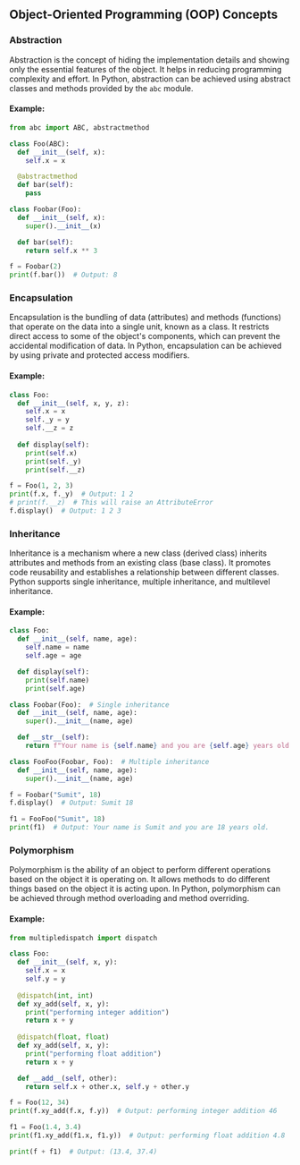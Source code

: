 ## Object-Oriented Programming (OOP) Concepts

### Abstraction
Abstraction is the concept of hiding the implementation details and showing only the essential features of the object. It helps in reducing programming complexity and effort. In Python, abstraction can be achieved using abstract classes and methods provided by the `abc` module.

#### Example:
```python
from abc import ABC, abstractmethod

class Foo(ABC):
  def __init__(self, x):
    self.x = x

  @abstractmethod
  def bar(self):
    pass

class Foobar(Foo):
  def __init__(self, x):
    super().__init__(x)

  def bar(self):
    return self.x ** 3

f = Foobar(2)
print(f.bar())  # Output: 8
```

### Encapsulation
Encapsulation is the bundling of data (attributes) and methods (functions) that operate on the data into a single unit, known as a class. It restricts direct access to some of the object's components, which can prevent the accidental modification of data. In Python, encapsulation can be achieved by using private and protected access modifiers.

#### Example:
```python
class Foo:
  def __init__(self, x, y, z):
    self.x = x
    self._y = y
    self.__z = z
  
  def display(self):
    print(self.x)
    print(self._y)
    print(self.__z)

f = Foo(1, 2, 3)
print(f.x, f._y)  # Output: 1 2
# print(f.__z)  # This will raise an AttributeError
f.display()  # Output: 1 2 3
```

### Inheritance
Inheritance is a mechanism where a new class (derived class) inherits attributes and methods from an existing class (base class). It promotes code reusability and establishes a relationship between different classes. Python supports single inheritance, multiple inheritance, and multilevel inheritance.

#### Example:
```python
class Foo:
  def __init__(self, name, age):
    self.name = name
    self.age = age

  def display(self):
    print(self.name)
    print(self.age)

class Foobar(Foo):  # Single inheritance
  def __init__(self, name, age):
    super().__init__(name, age)

  def __str__(self):
    return f"Your name is {self.name} and you are {self.age} years old."

class FooFoo(Foobar, Foo):  # Multiple inheritance
  def __init__(self, name, age):
    super().__init__(name, age)

f = Foobar("Sumit", 18)
f.display()  # Output: Sumit 18

f1 = FooFoo("Sumit", 18)
print(f1)  # Output: Your name is Sumit and you are 18 years old.
```

### Polymorphism
Polymorphism is the ability of an object to perform different operations based on the object it is operating on. It allows methods to do different things based on the object it is acting upon. In Python, polymorphism can be achieved through method overloading and method overriding.

#### Example:
```python
from multipledispatch import dispatch

class Foo:
  def __init__(self, x, y):
    self.x = x
    self.y = y
    
  @dispatch(int, int)
  def xy_add(self, x, y):
    print("performing integer addition")
    return x + y
  
  @dispatch(float, float)
  def xy_add(self, x, y):
    print("performing float addition")
    return x + y

  def __add__(self, other):
    return self.x + other.x, self.y + other.y

f = Foo(12, 34)
print(f.xy_add(f.x, f.y))  # Output: performing integer addition 46

f1 = Foo(1.4, 3.4)
print(f1.xy_add(f1.x, f1.y))  # Output: performing float addition 4.8

print(f + f1)  # Output: (13.4, 37.4)
```